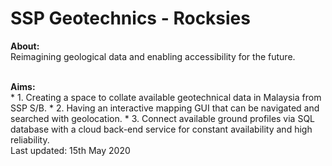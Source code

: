 # SSP Geotechnics - Rocksies 

**About:**
<br>
Reimagining geological data and enabling accessibility for the future. 

<br>
<b>Aims:</b>
<br>
* 1. Creating a space to collate available geotechnical data in Malaysia from SSP S/B. 
* 2. Having an interactive mapping GUI that can be navigated and searched with geolocation. 
* 3. Connect available ground profiles via SQL database with a cloud back-end service for constant availability and high reliability. 

<br> 
Last updated: 15th May 2020 

